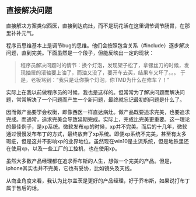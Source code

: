 ## 直接解决问题

直接解决方案类似西医，直接到达病灶，而不是玩花活在这里调节调节肠胃，在那里补补元气。

程序员思维基本上是调节bug的思维。他们会按照包含关系（#include）逐步解决问题，直到完美。下面虽然是一个段子，但能反映出一定的现状：

> 程序员解决问题时的情节：换个灯泡，发现架子松了，拿镙丝刀的时候，发现抽屉的滚轴要上油了，而油又没了，要开车去买，结果车又坏了。。。 于是，老板骂到：“我只是让你换个灯泡，你TMD为什么在修车？！”

实际上在我以前做程序员的时候，我也是这样的。但常常为了解决问题而解决问题，常常解决了一个问题而产生一个新问题，最终就忘记最初的问题是什么了。

因而做产品要学会权衡，即像西医一样直达病灶。做产品既要追求完美，也要追求完成。而通常，追求完美会导致延期完成。实际上，完成比完美更重要。这一理论的最佳例子，是xp系统。微软发布xp的时候，xp并不完美。而后的十几年，微软通过慢慢发布布丁的方式，最终放弃了xp系统。即便xp系统不完美，甚至有太多瑕疵，但是这并不影响xp的业界地位。虽然现在win10是主流系统，但是地铁里还在使用xp，以及一些工厂的工控机，也在使用xp。

虽然大多数产品经理都在追求乔布斯的人生，想做一个完美的产品。但是，iphone其实也并不完美，它也有妥协，比如镜头及天线。


从商业角度来看，我认为比尔盖茨是更好的产品经理，好于乔布斯，如果说打布丁属于售后的话。
